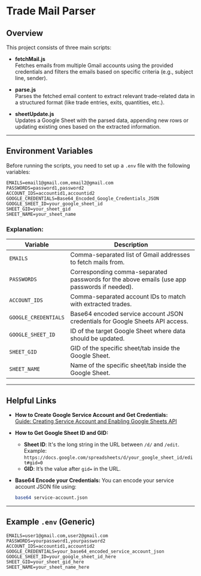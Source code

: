 # Trade Mail Parser

## Overview

This project consists of three main scripts:

- **fetchMail.js**  
  Fetches emails from multiple Gmail accounts using the provided credentials and filters the emails based on specific criteria (e.g., subject line, sender).

- **parse.js**  
  Parses the fetched email content to extract relevant trade-related data in a structured format (like trade entries, exits, quantities, etc.).

- **sheetUpdate.js**  
  Updates a Google Sheet with the parsed data, appending new rows or updating existing ones based on the extracted information.

---

## Environment Variables

Before running the scripts, you need to set up a `.env` file with the following variables:

```env
EMAILS=email1@gmail.com,email2@gmail.com
PASSWORDS=password1,password2
ACCOUNT_IDS=accountid1,accountid2
GOOGLE_CREDENTIALS=Base64_Encoded_Google_Credentials_JSON
GOOGLE_SHEET_ID=your_google_sheet_id
SHEET_GID=your_sheet_gid
SHEET_NAME=your_sheet_name
```

### Explanation:

| Variable             | Description                                                                                 |
| -------------------- | ------------------------------------------------------------------------------------------- |
| `EMAILS`             | Comma-separated list of Gmail addresses to fetch mails from.                                |
| `PASSWORDS`          | Corresponding comma-separated passwords for the above emails (use app passwords if needed). |
| `ACCOUNT_IDS`        | Comma-separated account IDs to match with extracted trades.                                 |
| `GOOGLE_CREDENTIALS` | Base64 encoded service account JSON credentials for Google Sheets API access.               |
| `GOOGLE_SHEET_ID`    | ID of the target Google Sheet where data should be updated.                                 |
| `SHEET_GID`          | GID of the specific sheet/tab inside the Google Sheet.                                      |
| `SHEET_NAME`         | Name of the specific sheet/tab inside the Google Sheet.                                     |

---

## Helpful Links

- **How to Create Google Service Account and Get Credentials:**  
  [Guide: Creating Service Account and Enabling Google Sheets API](https://cloud.google.com/iam/docs/creating-managing-service-account-keys)

- **How to Get Google Sheet ID and GID:**

  - **Sheet ID**: It's the long string in the URL between `/d/` and `/edit`.  
    Example: `https://docs.google.com/spreadsheets/d/your_google_sheet_id/edit#gid=0`
  - **GID**: It’s the value after `gid=` in the URL.

- **Base64 Encode your Credentials:**
  You can encode your service account JSON file using:
  ```bash
  base64 service-account.json
  ```

---

## Example `.env` (Generic)

```env
EMAILS=user1@gmail.com,user2@gmail.com
PASSWORDS=yourpassword1,yourpassword2
ACCOUNT_IDS=accountid1,accountid2
GOOGLE_CREDENTIALS=your_base64_encoded_service_account_json
GOOGLE_SHEET_ID=your_google_sheet_id_here
SHEET_GID=your_sheet_gid_here
SHEET_NAME=your_sheet_name_here
```
